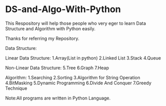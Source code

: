 # DS-and-Algo-With-Python
This Respository will help those people who very eger to learn Data Structure and Algorithm with Python easily.

Thanks for referring my Repository.

Data Structure:

Linear Data Structure:
1.Array(List in python)
2.Linked List
3.Stack
4.Queue

Non-Linear Data Structure:
5.Tree
6.Graph
7.Heap
    
    
    
Algorithm:
1.Searching
2.Sorting
3.Algorithm for String Operation
4.BitMasking
5.Dynamic Programming
6.Divide And Conquer
7.Greedy Technique
  

  
Note:All programs are written in Python Language.

